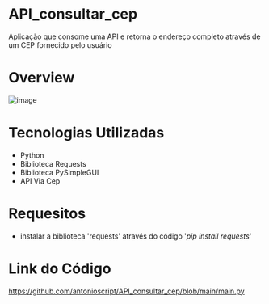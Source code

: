 # API_consultar_cep
Aplicação que consome uma API e retorna o endereço completo através de um CEP fornecido pelo usuário
# Overview
![image](https://user-images.githubusercontent.com/10932478/170840058-0e158b26-8e3e-446f-86f3-0015a95db859.png)


# Tecnologias Utilizadas
- Python
- Biblioteca Requests
- Biblioteca PySimpleGUI
- API Via Cep

# Requesitos
- instalar a biblioteca 'requests' através do código '*pip install requests*'

# Link do Código
https://github.com/antonioscript/API_consultar_cep/blob/main/main.py
